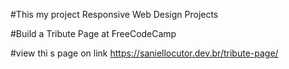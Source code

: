 #This my project Responsive Web Design Projects

#Build a Tribute Page at FreeCodeCamp 


#view thi s page on link  https://saniellocutor.dev.br/tribute-page/
